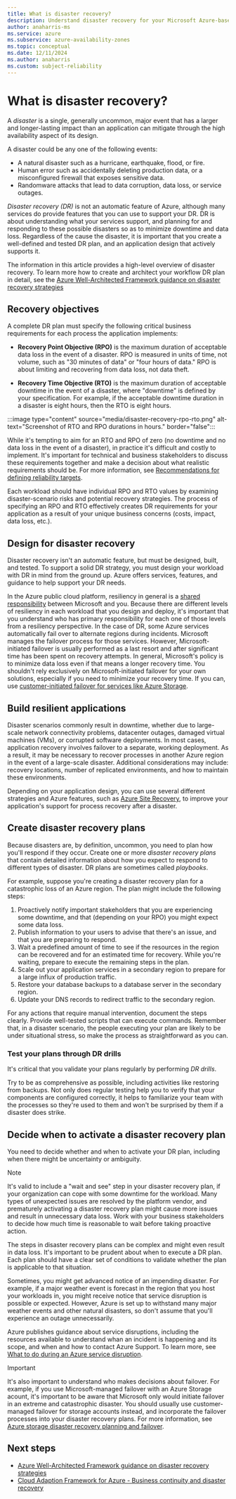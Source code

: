 ```yaml
---
title: What is disaster recovery?
description: Understand disaster recovery for your Microsoft Azure-based solutions.
author: anaharris-ms
ms.service: azure
ms.subservice: azure-availability-zones
ms.topic: conceptual
ms.date: 12/11/2024
ms.author: anaharris
ms.custom: subject-reliability
---
```



# What is disaster recovery?

A *disaster* is a single, generally uncommon, major event that has a larger and longer-lasting impact than an application can mitigate through the high availability aspect of its design. 

A disaster could be any one of the following events:

- A natural disaster such as a hurricane, earthquake, flood, or fire.
- Human error such as accidentally deleting production data, or a misconfigured firewall that exposes sensitive data.
- Randomware attacks that lead to data corruption, data loss, or service outages.

*Disaster recovery (DR)* is not an automatic feature of Azure, although many services do provide features that you can use to support your DR. DR is about understanding what your services support, and planning for and responding to these possible disasters so as to minimize downtime and data loss. Regardless of the cause the disaster, it is important that you create a well-defined and tested DR plan, and an application design that actively supports it.

The information in this article provides a high-level overview of disaster recovery. To learn more how to create and architect your workflow DR plan in detail, see the [Azure Well-Architected Framework guidance on disaster recovery strategies](/azure/well-architected/reliability/disaster-recovery)

## Recovery objectives

A complete DR plan must specify the following critical business requirements for each process the application implements: 

- **Recovery Point Objective (RPO)** is the maximum duration of acceptable data loss in the event of a disaster. RPO is measured in units of time, not volume, such as "30 minutes of data" or "four hours of data." RPO is about limiting and recovering from data loss, not data theft. 

- **Recovery Time Objective (RTO)** is the maximum duration of acceptable downtime in the event of a disaster, where "downtime" is defined by your specification. For example, if the acceptable downtime duration in a disaster is eight hours, then the RTO is eight hours. 

:::image type="content" source="media/disaster-recovery-rpo-rto.png" alt-text="Screenshot of RTO and RPO durations in hours." border="false":::

While it's tempting to aim for an RTO and RPO of zero (no downtime and no data loss in the event of a disaster), in practice it's difficult and costly to implement. It's important for technical and business stakeholders to discuss these requirements together and make a decision about what realistic requirements should be. For more information, see [Recommendations for defining reliability targets](/azure/well-architected/reliability/metrics).

Each workload should have individual RPO and RTO values by examining disaster-scenario risks and potential recovery strategies. The process of specifying an RPO and RTO effectively creates DR requirements for your application as a result of your unique business concerns (costs, impact, data loss, etc.).

## Design for disaster recovery

Disaster recovery isn't an automatic feature, but must be designed, built, and tested. To support a solid DR strategy, you must design your workload with DR in mind from the ground up. Azure offers services, features, and guidance to help support your DR needs.

In the Azure public cloud platform, resiliency in general is a [shared responsibility](concept-shared-responsibility.md) between Microsoft and you. Because there are different levels of resiliency in each workload that you design and deploy, it's important that you understand who has primary responsibility for each one of those levels from a resiliency perspective. In the case of DR, some Azure services automatically fail over to alternate regions during incidents. Microsoft manages the failover process for those services. However, Microsoft-initiated failover is usually performed as a last resort and after significant time has been spent on recovery attempts. In general, Microsoft's policy is to minimize data loss even if that means a longer recovery time. You shouldn't rely exclusively on Microsoft-initiated failover for your own solutions, especially if you need to minimize your recovery time. If you can, use [customer-initiated failover for services like Azure Storage](/azure/storage/common/storage-initiate-account-failover).

## Build resilient applications  

Disaster scenarios commonly result in downtime, whether due to large-scale network connectivity problems, datacenter outages, damaged virtual machines (VMs), or corrupted software deployments. In most cases, application recovery involves failover to a separate, working deployment. As a result, it may be necessary to recover processes in another Azure region in the event of a large-scale disaster. Additional considerations may include: recovery locations, number of replicated environments, and how to maintain these environments.

Depending on your application design, you can use several different strategies and Azure features, such as [Azure Site Recovery](/azure/site-recovery/site-recovery-overview), to improve your application's support for process recovery after a disaster. 

## Create disaster recovery plans

Because disasters are, by definition, uncommon, you need to plan how you'll respond if they occur. Create one or more *disaster recovery plans* that contain detailed information about how you expect to respond to different types of disaster. DR plans are sometimes called *playbooks*.

For example, suppose you're creating a disaster recovery plan for a catastrophic loss of an Azure region. The plan might include the following steps:

1. Proactively notify important stakeholders that you are experiencing some downtime, and that (depending on your RPO) you might expect some data loss.
1. Publish information to your users to advise that there's an issue, and that you are preparing to respond.
1. Wait a predefined amount of time to see if the resources in the region can be recovered and for an estimated time for recovery. While you're waiting, prepare to execute the remaining steps in the plan.
1. Scale out your application services in a secondary region to prepare for a large influx of production traffic.
1. Restore your database backups to a database server in the secondary region.
1. Update your DNS records to redirect traffic to the secondary region.

For any actions that require manual intervention, document the steps clearly. Provide well-tested scripts that can execute commands. Remember that, in a disaster scenario, the people executing your plan are likely to be under situational stress, so make the process as straightforward as you can.

### Test your plans through DR drills

It's critical that you validate your plans regularly by performing *DR drills*.

Try to be as comprehensive as possible, including activities like restoring from backups. Not only does regular testing help you to verify that your components are configured correctly, it helps to familiarize your team with the processes so they're used to them and won't be surprised by them if a disaster does strike.

## Decide when to activate a disaster recovery plan

You need to decide whether and when to activate your DR plan, including when there might be uncertainty or ambiguity.

> [!NOTE]
> It's valid to include a "wait and see" step in your disaster recovery plan, if your organization can cope with some downtime for the workload. Many types of unexpected issues are resolved by the platform vendor, and prematurely activating a disaster recovery plan might cause more issues and result in unnecessary data loss. Work with your business stakeholders to decide how much time is reasonable to wait before taking proactive action.

The steps in disaster recovery plans can be complex and might even result in data loss. It's important to be prudent about when to execute a DR plan. Each plan should have a clear set of conditions to validate whether the plan is applicable to that situation.

Sometimes, you might get advanced notice of an impending disaster. For example, if a major weather event is forecast in the region that you host your workloads in, you might receive notice that service disruption is possible or expected. However, Azure is set up to withstand many major weather events and other natural disasters, so don't assume that you'll experience an outage unnecessarily.

Azure publishes guidance about service disruptions, including the resources available to understand whan an incident is happening and its scope, and when and how to contact Azure Support. To learn more, see [What to do during an Azure service disruption](incident-response.md).

> [!IMPORTANT]
> It's also important to understand who makes decisions about failover. For example, if you use Microsoft-managed failover with an Azure Storage acount, it's important to be aware that Microsoft only would initiate failover in an extreme and catastrophic disaster. You should usually use customer-managed failover for storage accounts instead, and incorporate the failover processes into your disaster recovery plans. For more information, see [Azure storage disaster recovery planning and failover](/azure/storage/common/storage-disaster-recovery-guidance).

## Next steps

- [Azure Well-Architected Framework guidance on disaster recovery strategies](/azure/well-architected/reliability/disaster-recovery)
- [Cloud Adaption Framework for Azure - Business continuity and disaster recovery](/azure/cloud-adoption-framework/ready/landing-zone/design-area/management-business-continuity-disaster-recovery)
